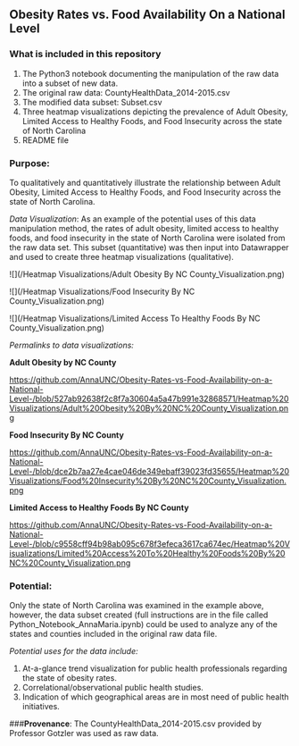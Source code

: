 ## Obesity Rates vs. Food Availability On a National Level

### **What is included in this repository**
1. The Python3 notebook documenting the manipulation of the raw data into a subset of new data.
2. The original raw data: CountyHealthData_2014-2015.csv
3. The modified data subset: Subset.csv
4. Three heatmap visualizations depicting the prevalence of Adult Obesity, Limited Access to Healthy Foods, and Food Insecurity across the state of North Carolina
5. README file 

### **Purpose**:
To qualitatively and quantitatively illustrate the relationship between Adult Obesity, Limited Access to Healthy Foods, and Food Insecurity across the state of North Carolina. 

*Data Visualization*: As an example of the potential uses of this data manipulation method, the rates of adult obesity, limited access to healthy foods, and food insecurity in the state of North Carolina were isolated from the raw data set. This subset (quantitative) was then input into Datawrapper and used to create three heatmap visualizations (qualitative). 

![](/Heatmap Visualizations/Adult Obesity By NC County_Visualization.png)
 
![](/Heatmap Visualizations/Food Insecurity By NC County_Visualization.png)
      
![](/Heatmap Visualizations/Limited Access To Healthy Foods By NC County_Visualization.png)

*Permalinks to data visualizations:*

**Adult Obesity by NC County**

https://github.com/AnnaUNC/Obesity-Rates-vs-Food-Availability-on-a-National-Level-/blob/527ab92638f2c8f7a30604a5a47b991e32868571/Heatmap%20Visualizations/Adult%20Obesity%20By%20NC%20County_Visualization.png

**Food Insecurity By NC County**

https://github.com/AnnaUNC/Obesity-Rates-vs-Food-Availability-on-a-National-Level-/blob/dce2b7aa27e4cae046de349ebaff39023fd35655/Heatmap%20Visualizations/Food%20Insecurity%20By%20NC%20County_Visualization.png

**Limited Access to Healthy Foods By NC County**

https://github.com/AnnaUNC/Obesity-Rates-vs-Food-Availability-on-a-National-Level-/blob/c9558cff94b98ab095c678f3efeca3617ca674ec/Heatmap%20Visualizations/Limited%20Access%20To%20Healthy%20Foods%20By%20NC%20County_Visualization.png 

### **Potential**: 
Only the state of North Carolina was examined in the example above, however, the data subset created (full instructions are in the file called Python_Notebook_AnnaMaria.ipynb) could be used to analyze any of the states and counties included in the original raw data file. 

*Potential uses for the data include:*
  1. At-a-glance trend visualization for public health professionals regarding the state of obesity rates.
  2. Correlational/observational public health studies.
  3. Indication of which geographical areas are in most need of public health initiatives.

###**Provenance**: 
The CountyHealthData_2014-2015.csv provided by Professor Gotzler was used as raw data.





